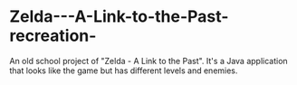 # Zelda---A-Link-to-the-Past-recreation-
An old school project of "Zelda - A Link to the Past". It's a Java application that looks like the game but has different levels and enemies.
